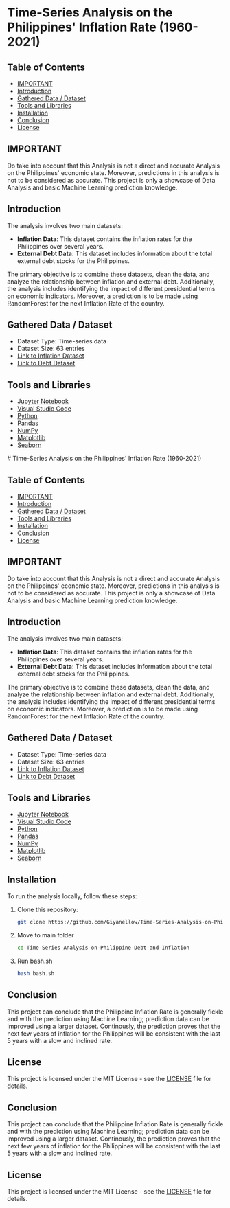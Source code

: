 ﻿# Time-Series Analysis on the Philippines' Inflation Rate (1960-2021)

## Table of Contents
- [IMPORTANT](#important)
- [Introduction](#introduction)
- [Gathered Data / Dataset](#gathered-data--dataset)
- [Tools and Libraries](#tools-and-libraries)
- [Installation](#installation)
- [Conclusion](#conclusion)
- [License](#license)

## IMPORTANT
Do take into account that this Analysis is not a direct and accurate Analysis on the Philippines' economic state. Moreover, predictions in this analysis is not to be considered as accurate. This project is only a showcase of Data Analysis and basic Machine Learning prediction knowledge.

## Introduction
The analysis involves two main datasets:

- **Inflation Data**: This dataset contains the inflation rates for the Philippines over several years.
- **External Debt Data**: This dataset includes information about the total external debt stocks for the Philippines.

The primary objective is to combine these datasets, clean the data, and analyze the relationship between inflation and external debt. Additionally, the analysis includes identifying the impact of different presidential terms on economic indicators. Moreover, a prediction is to be made using RandomForest for the next Inflation Rate of the country.


## Gathered Data / Dataset
- Dataset Type: Time-series data
- Dataset Size: 63 entries
- [Link to Inflation Dataset](https://fred.stlouisfed.org/series/FPCPITOTLZGPHL)
- [Link to Debt Dataset](https://statrealm.com/sector/economy/external-debt-stocks-total-dod-current-us/PHL)

## Tools and Libraries

- [Jupyter Notebook](https://jupyter.org)
- [Visual Studio Code](https://code.visualstudio.com)
- [Python](https://www.python.org)
- [Pandas](https://pandas.pydata.org/)
- [NumPy](https://numpy.org/)
- [Matplotlib](https://matplotlib.org/)
- [Seaborn](https://seaborn.pydata.org)

﻿# Time-Series Analysis on the Philippines' Inflation Rate (1960-2021)

## Table of Contents
- [IMPORTANT](#important)
- [Introduction](#introduction)
- [Gathered Data / Dataset](#gathered-data--dataset)
- [Tools and Libraries](#tools-and-libraries)
- [Installation](#installation)
- [Conclusion](#conclusion)
- [License](#license)

## IMPORTANT
Do take into account that this Analysis is not a direct and accurate Analysis on the Philippines' economic state. Moreover, predictions in this analysis is not to be considered as accurate. This project is only a showcase of Data Analysis and basic Machine Learning prediction knowledge.

## Introduction
The analysis involves two main datasets:

- **Inflation Data**: This dataset contains the inflation rates for the Philippines over several years.
- **External Debt Data**: This dataset includes information about the total external debt stocks for the Philippines.

The primary objective is to combine these datasets, clean the data, and analyze the relationship between inflation and external debt. Additionally, the analysis includes identifying the impact of different presidential terms on economic indicators. Moreover, a prediction is to be made using RandomForest for the next Inflation Rate of the country.


## Gathered Data / Dataset
- Dataset Type: Time-series data
- Dataset Size: 63 entries
- [Link to Inflation Dataset](https://fred.stlouisfed.org/series/FPCPITOTLZGPHL)
- [Link to Debt Dataset](https://statrealm.com/sector/economy/external-debt-stocks-total-dod-current-us/PHL)

## Tools and Libraries

- [Jupyter Notebook](https://jupyter.org)
- [Visual Studio Code](https://code.visualstudio.com)
- [Python](https://www.python.org)
- [Pandas](https://pandas.pydata.org/)
- [NumPy](https://numpy.org/)
- [Matplotlib](https://matplotlib.org/)
- [Seaborn](https://seaborn.pydata.org)

## Installation

To run the analysis locally, follow these steps:

1. Clone this repository:

   ```bash
   git clone https://github.com/Giyanellow/Time-Series-Analysis-on-Philippine-Debt-and-Inflation
   ```
2. Move to main folder
   ```bash
   cd Time-Series-Analysis-on-Philippine-Debt-and-Inflation
   ```
   
3. Run bash.sh
   ```bash
   bash bash.sh
   ```

## Conclusion

This project can conclude that the Philippine Inflation Rate is generally fickle and with the prediction using Machine Learning; prediction data can be improved using a larger dataset. Continously, the prediction proves that the next few years of inflation for the Philippines will be consistent with the last 5 years with a slow and inclined rate.

## License

This project is licensed under the MIT License - see the [LICENSE](LICENSE) file for details.

## Conclusion

This project can conclude that the Philippine Inflation Rate is generally fickle and with the prediction using Machine Learning; prediction data can be improved using a larger dataset. Continously, the prediction proves that the next few years of inflation for the Philippines will be consistent with the last 5 years with a slow and inclined rate.

## License

This project is licensed under the MIT License - see the [LICENSE](LICENSE) file for details.
